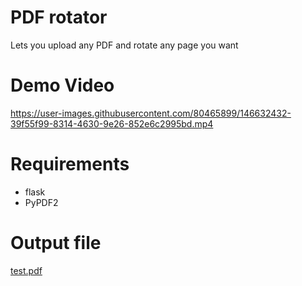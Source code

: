 # PDF rotator
Lets you upload any PDF and rotate any page you want

# Demo Video


https://user-images.githubusercontent.com/80465899/146632432-39f55f99-8314-4630-9e26-852e6c2995bd.mp4


# Requirements

- flask
- PyPDF2

# Output file

[test.pdf](https://github.com/revanthpuvanes/PDF_Rotator/files/7738885/test.pdf)
